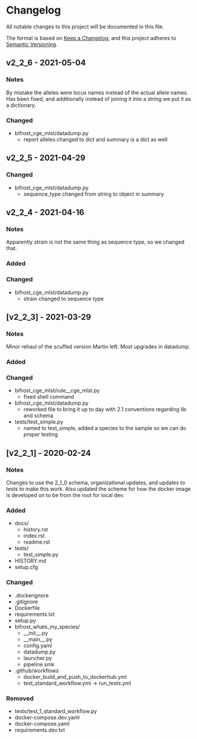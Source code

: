 # Changelog
All notable changes to this project will be documented in this file.

The format is based on [Keep a Changelog](https://keepachangelog.com/en/1.0.0/),
and this project adheres to [Semantic Versioning](https://semver.org/spec/v2.0.0.html).
## v2_2_6 - 2021-05-04
### Notes
By mistake the alleles were locus names instead of the actual allele names.
Has been fixed, and additionally instead of joining it into a string we
put it as a dictionary.
### Changed
- bifrost_cge_mlst/datadump.py
  - report alleles changed to dict and summary is a dict as well
## v2_2_5 - 2021-04-29
### Changed
- bifrost_cge_mlst/datadump.py
  - sequence_type changed from string to object in summary
## v2_2_4 - 2021-04-16
### Notes
Apparently strain is not the same thing as sequence type, so we changed that.
### Added
### Changed
- bifrost_cge_mlst/datadump.py
  - strain changed to sequence type

## [v2_2_3] - 2021-03-29
### Notes
Minor rehaul of the scuffed version Martin left. Most upgrades in datadump.
### Added
### Changed
- bifrost_cge_mlst/rule__cge_mlst.py
  - fixed shell command
- bifrost_cge_mlst/datadump.py
  - reworked file to bring it up to day with 2.1 conventions regarding lib and schema
- tests/test_simple.py
  - named to test_simple, added a species to the sample so we can do proper testing
 
## [v2_2_1] - 2020-02-24
### Notes
Changes to use the 2_1_0 schema, organizational updates, and updates to tests to make this work. Also updated the scheme for how the docker image is developed on to be from the root for local dev.

### Added
- docs/
  - history.rst
  - index.rst
  - readme.rst
- tests/
  - test_simple.py
- HISTORY.md
- setup.cfg

### Changed
- .dockerignore
- .gitignore
- Dockerfile
- requirements.txt
- setup.py
- bifrost_whats_my_species/
  - \_\_init\_\_.py
  - \_\_main\_\_.py
  - config.yaml
  - datadump.py
  - launcher.py
  - pipeline.smk
- .github/workflows
  - docker_build_and_push_to_dockerhub.yml
  - test_standard_workflow.yml -> run_tests.yml


### Removed
- tests/test_1_standard_workflow.py
- docker-compose.dev.yaml
- docker-compose.yaml
- requirements.dev.txt